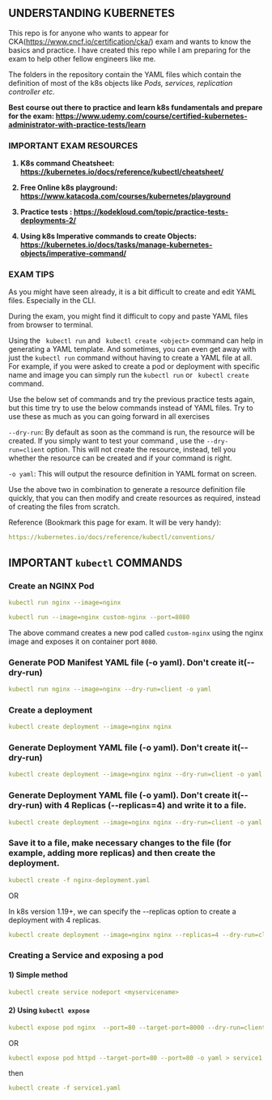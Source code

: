 ## UNDERSTANDING KUBERNETES

This repo is for anyone who wants to appear for CKA(https://www.cncf.io/certification/cka/) exam and wants to know the basics and practice. I have created this repo while I am preparing for the exam to help other fellow engineers like me.

The folders in the repository contain the YAML files which contain the definition of most of the k8s objects like <i>Pods, services, replication controller etc</i>.

<b>Best course out there to practice and learn k8s fundamentals and prepare for the exam: https://www.udemy.com/course/certified-kubernetes-administrator-with-practice-tests/learn </b>


### IMPORTANT EXAM RESOURCES
<b>
  
 1) K8s command Cheatsheet: https://kubernetes.io/docs/reference/kubectl/cheatsheet/
  
2) Free Online k8s playground: https://www.katacoda.com/courses/kubernetes/playground
  
3) Practice tests : https://kodekloud.com/topic/practice-tests-deployments-2/
  
4) Using k8s Imperative commands to create Objects: https://kubernetes.io/docs/tasks/manage-kubernetes-objects/imperative-command/ 

</b>



### EXAM TIPS


As you might have seen already, it is a bit difficult to create and edit YAML files. Especially in the CLI. 

During the exam, you might find it difficult to copy and paste YAML files from browser to terminal. 

Using the ``` kubectl run``` and ``` kubectl create <object>``` command can help in generating a YAML template. And sometimes, you can even get away with just the ```kubectl run``` command without having to create a YAML file at all. For example, if you were asked to create a pod or deployment with specific name and image you can simply run the ```kubectl run``` or ``` kubectl create``` command.

Use the below set of commands and try the previous practice tests again, but this time try to use the below commands instead of YAML files. Try to use these as much as you can going forward in all exercises


```--dry-run```: By default as soon as the command is run, the resource will be created. If you simply want to test your command , use the ```--dry-run=client``` option. This will not create the resource, instead, tell you whether the resource can be created and if your command is right.

```-o yaml```: This will output the resource definition in YAML format on screen.



Use the above two in combination to generate a resource definition file quickly, that you can then modify and create resources as required, instead of creating the files from scratch.

Reference (Bookmark this page for exam. It will be very handy):

```yaml
https://kubernetes.io/docs/reference/kubectl/conventions/
```


## IMPORTANT ```kubectl``` COMMANDS



### Create an NGINX Pod

```yaml
kubectl run nginx --image=nginx
```

```yaml
kubectl run --image=nginx custom-nginx --port=8080
```  

The above command creates a new pod called ```custom-nginx``` using the nginx image and exposes it on container port ```8080```.

### Generate POD Manifest YAML file (-o yaml). Don't create it(--dry-run)

```yaml
kubectl run nginx --image=nginx --dry-run=client -o yaml
```



### Create a deployment

```yaml
kubectl create deployment --image=nginx nginx
```

### Generate Deployment YAML file (-o yaml). Don't create it(--dry-run)

```yaml
kubectl create deployment --image=nginx nginx --dry-run=client -o yaml
```

### Generate Deployment YAML file (-o yaml). Don't create it(--dry-run) with 4 Replicas (--replicas=4) and write it to a file.

```yaml
kubectl create deployment --image=nginx nginx --dry-run=client -o yaml > nginx-deployment.yaml
```

### Save it to a file, make necessary changes to the file (for example, adding more replicas) and then create the deployment.

```yaml
kubectl create -f nginx-deployment.yaml
```

OR

In k8s version 1.19+, we can specify the --replicas option to create a deployment with 4 replicas.

```yaml
kubectl create deployment --image=nginx nginx --replicas=4 --dry-run=client -o yaml > nginx-deployment.yaml
```


### Creating a Service and exposing a pod


#### 1) Simple method

```yaml
kubectl create service nodeport <myservicename> 
```


#### 2) Using ```kubectl expose```

```yaml
kubectl expose pod nginx  --port=80 --target-port=8000 --dry-run=client -o yaml 
```

OR

  ```yaml
  kubectl expose pod httpd --target-port=80 --port=80 -o yaml > service1.yaml
  ```

  then 

  ```yaml
  kubectl create -f service1.yaml
```








